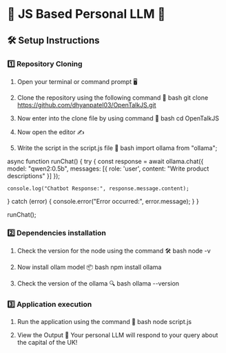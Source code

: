 # 🌟 JS Based Personal LLM 🌟

## 🛠 Setup Instructions

### 1️⃣ Repository Cloning

1. Open your terminal or command prompt 🖥
2. Clone the repository using the following command 🔗
   bash
   git clone https://github.com/dhyanpatel03/OpenTalkJS.git
   
3. Now enter into the clone file by using command 📂
   bash
   cd OpenTalkJS
   
4. Now open the editor ✍
5. Write the script in the script.js file 📝
   bash
   import ollama from "ollama";
   

async function runChat() {
try {
const response = await ollama.chat({
model: "qwen2:0.5b",
messages: [{ role: 'user', content: "Write product descriptions" }]
});

    console.log("Chatbot Response:", response.message.content);

} catch (error) {
console.error("Error occurred:", error.message);
}
}

runChat();

### 2️⃣ Dependencies installation

1. Check the version for the node using the command 🛠
   bash
   node -v
   
2. Now install ollam model 📦
   bash
   npm install ollama
   
3. Check the version of the ollama 🔍
   bash
   ollama --version
   

### 3️⃣ Application execution

1. Run the application using the command 🚦
   bash
   node script.js
   
2. View the Output 🎉
   Your personal LLM will respond to your query about the capital of the UK!